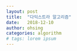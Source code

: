 ```yaml
---
layout: post
title:  "다익스트라 알고리즘"
date:   2018-12-10
author: ohsing
categories: algorithm
# tags: lorem ipsum
---
```

